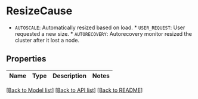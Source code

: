 # ResizeCause

* `AUTOSCALE`: Automatically resized based on load. * `USER_REQUEST`: User requested a new size. * `AUTORECOVERY`: Autorecovery monitor resized the cluster after it lost a node.

## Properties
Name | Type | Description | Notes
------------ | ------------- | ------------- | -------------

[[Back to Model list]](../README.md#documentation-for-models) [[Back to API list]](../README.md#documentation-for-api-endpoints) [[Back to README]](../README.md)


